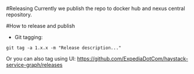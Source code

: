 #Releasing
Currently we publish the repo to docker hub and nexus central repository.

#How to release and publish

* Git tagging: 

```git tag -a 1.x.x -m "Release description..."```

Or you can also tag using UI: https://github.com/ExpediaDotCom/haystack-service-graph/releases